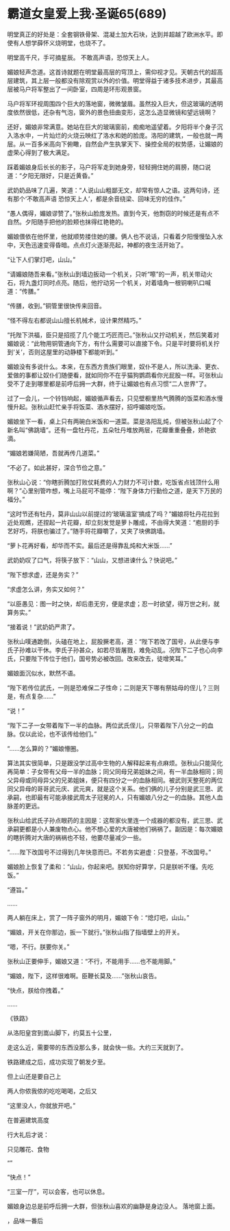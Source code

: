 # 霸道女皇爱上我·圣诞65(689)

明堂真正的好处是：全套钢铁骨架、混凝土加大石块，达到并超越了欧洲水平。即使有人想学薛怀义烧明堂，也烧不了。



明堂高千尺，手可摘星辰。
不敢高声语，恐惊天上人。

媚娘轻声念道。这首诗就题在明堂最高层的穹顶上，需仰视才见。天朝古代的超高层建筑，其上层一般都没有除观赏以外的价值。明堂得益于诸多技术进步，其最高层被马户将军整出了一间卧室，四周是环形观景窗。

马户将军环视周围四个巨大的落地窗，微微皱眉。虽然投入巨大，但这玻璃的透明度依然很低，还杂有气泡，窗外的景色扭曲变形，这怎么造显微镜和望远镜啊？

还好，媚娘非常满意。她站在巨大的玻璃窗前，痴痴地遥望着。夕阳将半个身子沉入洛水中，一片灿烂的火烧云映红了洛水和她的脸庞。洛阳的建筑，一般也就一两层。从一百多米高向下俯瞰，自然会产生执掌天下、操控全局的权势感，让媚娘的虚荣心得到了极大满足。

踩着媚娘身后长长的影子，马户将军走到她身旁，轻轻拥住她的肩膀，随口说道：“夕阳无限好，只是近黄昏。”

武奶奶品味了几遍，笑道：“人说山山粗鄙无文，却常有惊人之语。这两句诗，还有那个‘不敢高声语 恐惊天上人’，都是余音绕梁、回味无穷的佳作。”

“愚人偶得，媚娘谬赞了。”张秋山脸庞发热。直到今天，他剽窃的时候还是有点不自然。夕阳随手把他的脸颊也抹得红艳艳的。

媚娘偎依在他怀里，他就顺势搂住她的腰。俩人也不说话，只看着夕阳慢慢坠入水中，天色迅速变得昏暗。点点灯火逐渐亮起，神都的夜生活开始了。

“让下人们掌灯吧，山山。”

“请媚娘随吾来看。”张秋山到墙边扳动一个机关，只听“嚓”的一声，机关带动火石，将九盏灯同时点亮。随后，他拧动另一个机关，对着墙角一根铜喇叭口喊道：“传膳。”

“传膳，收到。”铜管里很快传来回音。

“怪不得左右都说山山擅长机械术，设计果然精巧。”

“托陛下洪福，臣只是招揽了几个能工巧匠而已。”张秋山又拧动机关，然后笑着对媚娘说：“此物用铜管通向下方，有什么需要可以直接下令。只是平时要将机关拧到‘关’，否则这屋里的动静楼下都能听到。”

媚娘没有多说什么。本来，在东西方贵族们眼里，奴仆不是人，所以洗澡、更衣、爱做的事都让奴仆们随便看，就如同你不在乎猫狗鹦鹉看你光屁股一样。可张秋山受不了走到哪里都是前呼后拥一大群，终于让媚娘也有点习惯“二人世界”了。

过了一会儿，一个铃铛响起，媚娘循声看去，只见壁橱里热气腾腾的饭菜和酒水慢慢升起。张秋山赶忙亲手将饭菜、酒水摆好，招呼媚娘吃饭。

媚娘坐下一看，桌上只有两碗白米饭和一道菜。菜是洛阳乱炖，但被张秋山起了个新名叫“佛跳墙”。还有一盘牡丹花，五朵牡丹堆放两层，花瓣重重叠叠，娇艳欲滴。

“媚娘若嫌简陋，吾就再传几道菜。”

“不必了。如此甚好，深合节俭之意。”

张秋山心说：“你瞎折腾加打败仗耗费的人力财力不可计数，吃饭省点钱顶什么用啊？”心里别管咋想，嘴上马屁可不能停：“陛下身体力行勤俭之道，是天下万民的福分。”

“这时节还有牡丹，莫非山山以前提过的‘玻璃温室’搞成了吗？”媚娘将牡丹花拉到近处观瞧，还捏起一片花瓣，却立刻发觉是萝卜雕成，不由得大笑道：“庖厨的手艺好巧，将朕也骗过了。”随手将花瓣嚼了，又夹了块佛跳墙。

“萝卜花再好看，却华而不实。最后还是得靠乱炖和大米饭……”

武奶奶叹了口气，将筷子放下：“山山，又想进谏什么？快说吧。”

“陛下想求虚，还是务实？”

“求虚怎么讲，务实又如何？”

“以臣愚见：图一时之快，却后患无穷，便是求虚；忍一时欲望，得万世之利，就算务实。”

“接着说！”武奶奶严肃了。

张秋山噗通跪倒，头磕在地上，屁股撅老高，道：“陛下若改了国号，从此便与李氏子孙难以干休。李氏子孙甚众，如若尽皆屠戮，难免动乱。况陛下二子也心向李氏，只要陛下传位于他们，国号势必被改回。改来改去，徒增笑耳。”

媚娘面沉似水，默然不语。

“陛下若传位武氏，一则是恐难保二子性命；二则是天下哪有祭姑母的侄儿？三则是，有点复杂……”

“说！”

“陛下二子一女带着陛下一半的血脉。两位武氏侄儿，只带着陛下八分之一的血脉。仅以此论，也不该传给他们。”

“……怎么算的？”媚娘懵圈。

算法其实很简单，只是跟没学过高中生物的人解释起来有点麻烦。张秋山只能简化再简单：子女带有父母一半的血脉；同父同母兄弟姐妹之间，有一半血脉相同；同父异母或同母异父的兄弟姐妹，便只有四分之一的血脉相同。被武则天整死的两位同父异母的哥哥武元庆、武元爽，就是这个关系。他们俩的儿子分别是武三思、武承嗣，也即最有可能承接武周太子冠冕的人，只有媚娘八分之一的血脉。其他人血脉差的更远。

张秋山给武氏子孙点眼药的主因是：这帮家伙里连一个成器的都没有，武三思、武承嗣更都是小人兼废物点心。他不想心爱的大唐被他们祸祸了。副因是：每次媚娘的瞎折腾对大唐的祸祸也不轻，他要尽量减少一些。

“……陛下改国号不过得到几年快意而已。不若务实避虚：只登基，不改国号。”

媚娘脸上恢复了柔和：“山山，你起来吧。朕知你好算学，只是朕听不懂。先吃饭。”

“遵旨。”

……

两人躺在床上，赏了一阵子窗外的明月，媚娘下令：“熄灯吧，山山。”

“媚娘，开关在你那边，扳一下就行。”张秋山指了指墙壁上的开关。

“嗯，不行。朕要你关。”

张秋山正要伸手，媚娘又道：“不行，不能用手……也不能用脚。”

“媚娘，陛下，这样很难啊。臣鞭长莫及……”张秋山哀告。

“快点，朕给你拽着。”

……

《铁路》


从洛阳皇宫到嵩山脚下，约莫五十公里，

走这么近，需要带的东西没那么多，就会快一些。大约三天就到了。

铁路建成之后，成功实现了朝发夕至。

但上山还是要自己上


两人你侬我侬的吃吃喝喝，之后又



“这里没人，你就放开吧。”

在普遍建筑高度




行大礼后才说：

只见雕花、食物





“”



“快点！”


“三室一厅”，可以会客，也可以休息。

媚娘身边总是前呼后拥一大群，但张秋山喜欢的幽静是身边没人。
落地窗上面。




，品味一番后


